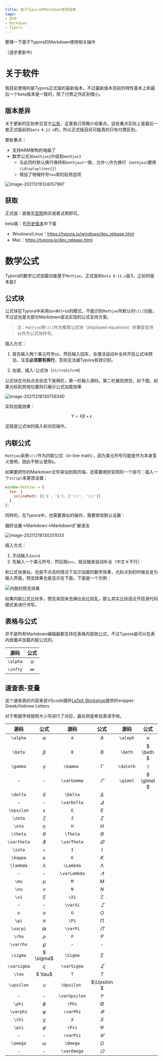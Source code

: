 ```yaml
---
title: 基于Typora的Markdown使用指南
tags: 
- 技术
- Markdown
- Typora
---
```


整理一下基于Typora的Markdown使用相关操作

（逐步更新中）

<!--more-->

# 关于软件

我目前使用的是Typora正式版的最新版本，不过最新版本目前的特性基本上和最后一个beta版本是一致的，除了付费之外区别很小。

## 版本差异

关于更新的区别参见官方[公告](https://support.typora.io/What's-New-1.0/#new)，这里我只简略介绍重点。这些重点实际上是最后一套正式版前的`beta 0.11.x`的，所以正式版目前可能真的只有付费区别。

更新重点：

- 支持ARM架构的电脑了
- 数学公式从`mathjax2`升级到`mathjax3`
  - 与此同时默认换行保持和`mathjax2`一致，允许`\\`作为换行（`mathjax3`要用`\\displaylines{}`）
  - 增加了物理符号`tex`库的启用选项

![image-20211218124057997](https://klr-picgo.oss-cn-beijing.aliyuncs.com/img/image-20211218124057997.png)



## 获取

正式版：直接去[官网](https://typora.io/)购买或者试用即可。

beta版：在[历史版本](https://typora.io/releases/all)中下载

- Windows/Linux：https://typora.io/windows/dev_release.html
- Mac：https://typora.io/dev_release.html



# 数学公式

Typora的数学公式加载功能基于`Mathjax`，正式版和`beta 0.11.x`是3，之前的版本是2



## 公式块

公式块在Typora中采用`$$+换行+$$`的模式，不能识别`Mathjax`所默认的`\[\]`功能，不过这也是大部分Markdown语法实现的公式支持方案。

> 注：`Mathjax`用`\[\]`作为推荐公式块（displayed equations）并兼容支持`$$`作为公式块符号。

插入方式：

1. 首先输入两个美元符号`$$`，然后输入回车，会激活自动补全并开启公式块预览。注意**必须要有换行**，否则无法被Typora有效识别。

2. 右键，插入-公式块（`Ctrl+Shift+M`）

公式块在光标点击状态下是两栏，第一栏输入源码，第二栏展现预览，如下图。如果光标到其他位置则只展示公式加载效果

![image-20211218130758340](https://klr-picgo.oss-cn-beijing.aliyuncs.com/img/image-20211218130758340.png)

实际加载效果：

$$
\begin{equation}
Y=X\beta+\epsilon
\end{equation}
$$

这就是公式块的插入和对应操作。



## 内联公式

`Mathjax`采用`\(\)`作为内联公式（in-line math），因为美元符号可能是作为本身意义使用，因此不默认使用`$`。

如果要把你的Markdown文件架设到网页端，还需要用到官网的一个技巧：插入一个`script`来更改设置：

```javascript
window.MathJax = {
  tex: {
    inlineMath: [['$', '$'], ['\\(', '\\)']]
  }
};
```

同样的，在Typora中，也需要类似的操作，需要修改默认设置：

偏好设置->Markdown->Markdown扩展语法

![image-20211218130251033](https://klr-picgo.oss-cn-beijing.aliyuncs.com/img/image-20211218130251033.png)



插入方式：

1. 手动输入`$xxx$`
2. 先输入一个美元符号，然后按`esc`，就会触发自动补全（中文￥不行）



和公式块类似，也是不点击的情况下显示加载的数学效果，光标点到的时候会变为输入界面，预览效果也是显示在下面。下面是一个示例：

![内联的预览效果](https://klr-picgo.oss-cn-beijing.aliyuncs.com/img/image-20211218132504227.png)

如果内联公式比较多，预览来回来去弹出会比较乱，那么其实比较适合开启源代码模式来进行书写。

## 表格与公式

并不是所有Markdown编辑器都支持在表格内部放公式，不过Typora是可以在表内放置并加载内联公式的。

|   源码   |   公式   |
| :------: | :------: |
| `\alpha` | $\alpha$ |
| `\infty` | $\infty$ |



## 速查表-变量

这个速查表的内容来自VScode插件[LaTeX Workshop](https://github.com/James-Yu/LaTeX-Workshop)提供的snippet-Greek/Hebrew Letters

对于希腊字母按照大小写进行了对应，最右侧是希伯莱语字母。

| 源码          | 公式          | 源码    | 公式        | 源码   | 公式      |
| :-----------: | :-----------: | :-----------: | :-----------: | :-----------: | :-----------: |
| `\alpha`     | $\alpha$     |  `A`           | $A$           | `\aleph`   | $\aleph$   |
| `\beta`      | $\beta$      | `B` | $B$ | `\beth` | $ \beth $ |
| `\gamma`     | $\gamma$     | `\Gamma ` | $\Gamma$ | `\daleth` | $\daleth$ |
|   -  | -   |`\varGamma`   | $\varGamma$   | `\gimel` | $ \gimel $ |
| `\delta` | $\delta$ | `\Delta` | $\Delta$ |  |  |
| - | - | `\varDelta` | $\varDelta$ |  |  |
| `\epsilon`   | $\epsilon$   | `E` | $E$ |  |  |
| `\zeta`      | $\zeta$      | `Z` | $Z$ |  |  |
| `\eta`       | $\eta$       | `H` | $H$ |  |  |
| `\theta`      | $\theta$      | `\Theta` | $\Theta$ |  |  |
| `\vartheta`   | $\vartheta$   | `\varTheta` | $\varTheta$ |  |  |
| `\iota`      | $\iota$      | `I` | $I$ |  |  |
| `\kappa`    | $\kappa$    | `K` | $K$ |  |  |
| `\lambda`   | $\lambda$   | `\Lambda` | $\Lambda$ |  |  |
|  - |  - |`\varLambda`  | $\varLambda$  |   |   |
| `\mu`        | $\mu$        | `M` | $M$ |  |  |
| `\nu`        | $\nu$        | `N` | $N$ |  |  |
| `\xi`         | $\xi$         | `\Xi` | $\Xi$ |  |  |
|   -   |    -   | `\varXi`      | $\varXi$      |       |       |
| `o`           | $o$          | `O` | $O$ |  |  |
| `\pi`        | $\pi$        | `\Pi` | $\Pi$ |  |  |
| `\varpi`     | $\varpi$     | `\varPi` | $\varPi$ |  |  |
| `\rho`        | $\rho$        | `P` | $P$ |  |  |
| `\varrho`     | $\varrho$     | - | - |  |  |
| `\sigma`     | $ \sigma$     | `\Sigma` | $\Sigma$ |  |  |
| `\varsigma`   | $\varsigma$   | `\varSigma` | $\varSigma$ |  |  |
| `\tau`       | $ \tau$       | `T` | $T$ |  |  |
| `\upsilon`    | $\upsilon$    | `\Upsilon ` | $\Upsilon $ |  |  |
|  - | - |`\varUpsilon` | $\varUpsilon$ |  |  |
| `\phi`        | $\phi$        | `\Phi` | $\Phi$ |  |  |
| `\varphi`     | $\varphi$     | `\varPhi` | $\varPhi$ |  |  |
| `\chi`        | $\chi$        | `X` | $X$ |  |  |
| `\psi`        | $\psi$        | `\Psi` | $\Psi$ |  |  |
|    -   |   -   |`\varPsi`     | $\varPsi$     |      |      |
| `\omega`      | $\omega$      | `\Omega` | $\Omega$ |  |  |
| - | - |`\varOmega`   | $\varOmega$   |    |    |



